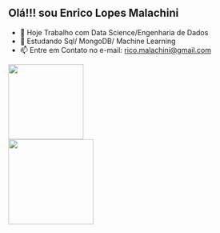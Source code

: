 ## Olá!!! sou Enrico Lopes Malachini
- 🔭 Hoje Trabalho com Data Science/Engenharia de Dados 
- 🌱 Estudando Sql/ MongoDB/ Machine Learning 
- 📫 Entre em Contato no e-mail: rico.malachini@gmail.com

<div>
  <img height="150em"src="https://github-readme-stats.vercel.app/api/top-langs/?username=Enricolm&theme=radical" /> </br>
  <img height="170em" src="https://github-readme-stats.vercel.app/api?username=Enricolm&show_icons=true&theme=radical" />
</div>
